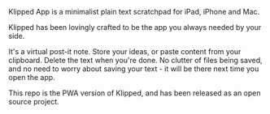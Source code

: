 Klipped App is a minimalist plain text scratchpad for iPad, iPhone and Mac.

Klipped has been lovingly crafted to be the app you always needed by your side.

It's a virtual post-it note. Store your ideas, or paste content from your clipboard. Delete the text when you're done. No clutter of files being saved, and no need to worry about saving your text - it will be there next time you open the app.

This repo is the PWA version of Klipped, and has been released as an open source project.
